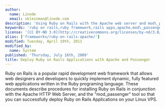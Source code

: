 ```yaml
---
author:
  name: Linode
  email: skleinman@linode.com
description: 'Using Ruby on Rails with the Apache web server and mod\_passenger for web application development and deployment.'
keywords: 'ruby on rails,ruby framework,rails apps,apache,mod\_passenger'
license: '[CC BY-ND 3.0](http://creativecommons.org/licenses/by-nd/3.0/us/)'
alias: ['frameworks/ruby-on-rails-apache/']
modified: Tuesday, April 19th, 2011
modified_by:
  name: System
published: 'Thursday, July 16th, 2009'
title: Deploy Ruby on Rails Applications with Apache and Passenger
---
```


Ruby on Rails is a popular rapid development web framework that allows web designers and developers to quickly implement dynamic, fully featured web applications written in the Ruby programing language. These documents describe procedures for installing Ruby on Rails in conjunction with the Apache HTTP Web Server, and the "mod\_passenger" tool so that you can successfully deploy Ruby on Rails Applications on your Linux VPS.
